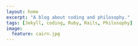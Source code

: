 ```yaml
---
layout: home
excerpt: "A blog about coding and philosophy."
tags: [Jekyll, coding, Ruby, Rails, Philosophy]
image:
  feature: cairn.jpg
---
```

